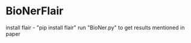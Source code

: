 # BioNerFlair
install flair - "pip install flair"
run "BioNer.py" to get results mentioned in paper

